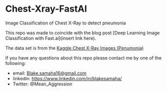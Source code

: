 # Chest-Xray-FastAI
 Image Classification of Chest X-Ray to detect pneumonia

This repo was made to coincide with the blog post 
[Deep Learning Image Classification with Fast.ai](insert link here). 

The data set is from the [Kaggle Chest X-Ray Images 
(Penumonia)](https://www.kaggle.com/paultimothymooney/chest-xray-pneumonia)

If you have any questions about this repo please contact me by one of the following:
- email: Blake.samaha16@gmail.com
- linkedin: https://www.linkedin.com/in/blakesamaha/
- Twitter: @Mean_Aggression
